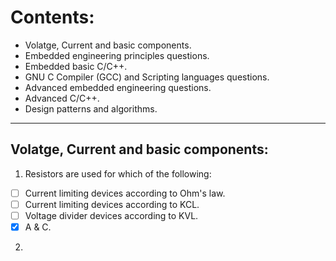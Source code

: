 # Contents: 
- Volatge, Current and basic components.
- Embedded engineering principles questions.
- Embedded basic C/C++.
- GNU C Compiler (GCC) and Scripting languages questions.
- Advanced embedded engineering questions.
- Advanced C/C++.
- Design patterns and algorithms.

---------------------------------------------------------

## Volatge, Current and basic components:

1) Resistors are used for which of the following: 
- [ ] Current limiting devices according to Ohm's law.
- [ ] Current limiting devices according to KCL.
- [ ] Voltage divider devices according to KVL.
- [x] A & C.

2) 
